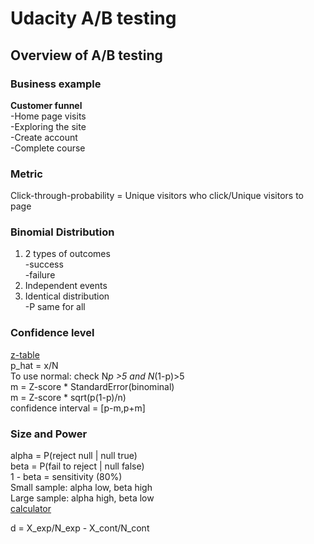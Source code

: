 # Udacity A/B testing

## Overview of A/B testing
### Business example
**Customer funnel**  
-Home page visits  
-Exploring the site  
-Create account  
-Complete course  

### Metric 
Click-through-probability = Unique visitors who click/Unique visitors to page

### Binomial Distribution
1. 2 types of outcomes  
-success  
-failure
2. Independent events
3. Identical distribution  
-P same for all

### Confidence level
[z-table](https://www.had2know.org/academics/normal-distribution-table-z-scores.html)  
p_hat = x/N  
To use normal: check N*p >5 and N*(1-p)>5   
m = Z-score * StandardError(binominal)  
m = Z-score * sqrt(p(1-p)/n)  
confidence interval = [p-m,p+m]  

### Size and Power
alpha = P(reject null | null true)  
beta = P(fail to reject | null false)  
1 - beta = sensitivity (80%)  
Small sample: alpha low, beta high  
Large sample: alpha high, beta low  
[calculator](https://www.evanmiller.org/ab-testing/sample-size.html)

d = X_exp/N_exp - X_cont/N_cont  


